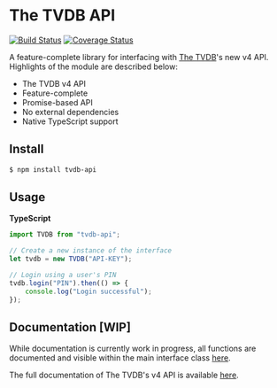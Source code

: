 # The TVDB API

[![Build Status](https://www.travis-ci.com/SirDavidLudwig/tvdb-api.svg?branch=master)](https://www.travis-ci.com/SirDavidLudwig/tvdb-api) [![Coverage Status](https://coveralls.io/repos/github/SirDavidLudwig/tvdb-api/badge.svg?branch=master)](https://coveralls.io/github/SirDavidLudwig/tvdb-api?branch=master)

A feature-complete library for interfacing with [The TVDB](https://thetvdb.com/)'s new v4 API. Highlights of the module are described below:

- The TVDB v4 API
- Feature-complete
- Promise-based API
- No external dependencies
- Native TypeScript support

## Install
```sh
$ npm install tvdb-api
```

## Usage

**TypeScript**
```ts
import TVDB from "tvdb-api";

// Create a new instance of the interface
let tvdb = new TVDB("API-KEY");

// Login using a user's PIN
tvdb.login("PIN").then(() => {
	console.log("Login successful");
});
```

## Documentation [WIP]

While documentation is currently work in progress, all functions are documented and visible within the main interface class [here](https://github.com/SirDavidLudwig/tvdb-api/blob/master/src/tvdb.ts#L63-L538).

The full documentation of The TVDB's v4 API is available [here](https://app.swaggerhub.com/apis-docs/thetvdb/tvdb-api_v_4/4.3.0#/seasons/getSeasonTypes).

